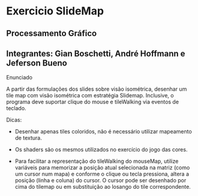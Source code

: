 # Exercicio SlideMap
## Processamento Gráfico
## Integrantes: Gian Boschetti, André Hoffmann e Jeferson Bueno

Enunciado 

A partir das formulações dos slides sobre visão isométrica, desenhar um tile map com visão isométrica com estratégia Slidemap. Inclusive, o programa deve suportar clique do mouse e tileWalking via eventos de teclado.

Dicas:

- Desenhar apenas tiles coloridos, não é necessário utilizar mapeamento de textura.

- Os shaders são os mesmos utilizados no exercício do jogo das cores.

- Para facilitar a representação do tileWalking do mouseMap, utilize variáveis para memorizar a posição atual selecionada na matriz (como um cursor num mapa) e conforme o clique ou tecla pressiona, altera a posição (linha e coluna) do cursor. O cursor pode ser desenhado por cima do tilemap ou em substituição ao losango do tile correspondente.
